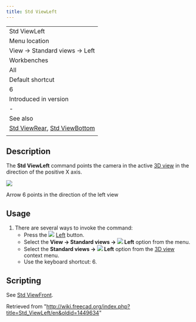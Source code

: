 ```yaml
---
title: Std ViewLeft
---
```


|                                                                                                  |
| ------------------------------------------------------------------------------------------------ |
| Std ViewLeft                                                                                     |
| Menu location                                                                                    |
| View → Standard views → Left                                                                     |
| Workbenches                                                                                      |
| All                                                                                              |
| Default shortcut                                                                                 |
| 6                                                                                                |
| Introduced in version                                                                            |
| -                                                                                                |
| See also                                                                                         |
| [Std ViewRear](/Std_ViewRear "Std ViewRear"), [Std ViewBottom](/Std_ViewBottom "Std ViewBottom") |
|                                                                                                  |

## Description

The **Std ViewLeft** command points the camera in the active [3D view](/3D_view "3D view") in the direction of the positive X axis.

![](/images/FreeCAD_views_rear.svg)

Arrow 6 points in the direction of the left view

## Usage

1. There are several ways to invoke the command:
   - Press the ![](/images/Std_ViewLeft.svg) [Left](/Std_ViewLeft "Std ViewLeft") button.
   - Select the **View → Standard views → ![](/images/Std_ViewLeft.svg) Left** option from the menu.
   - Select the **Standard views → ![](/images/Std_ViewLeft.svg) Left** option from the [3D view](/3D_view "3D view") context menu.
   - Use the keyboard shortcut: 6.

## Scripting

See [Std ViewFront](/Std_ViewFront#Scripting "Std ViewFront").

Retrieved from "<http://wiki.freecad.org/index.php?title=Std_ViewLeft/en&oldid=1449634>"
